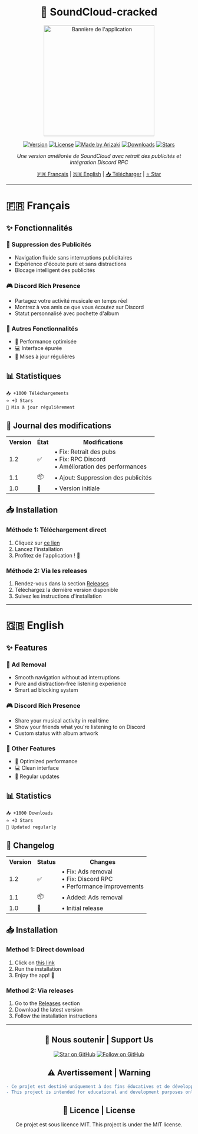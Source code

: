 <div align="center">

# 🎵 SoundCloud-cracked

<img src="https://imgur.com/LORLuzf.png" alt="Bannière de l'application" width="300"/>

[![Version](https://img.shields.io/badge/version-1.2-blue.svg?style=for-the-badge)](https://github.com/ArizakiDev/SoundCloud-cracked/releases)
[![License](https://img.shields.io/badge/license-MIT-green.svg?style=for-the-badge)](LICENSE)
[![Made by Arizaki](https://img.shields.io/badge/Made%20by-Arizaki-purple.svg?style=for-the-badge)](https://github.com/ArizakiDev)
[![Downloads](https://img.shields.io/badge/downloads-1K%2B-orange.svg?style=for-the-badge)](https://github.com/ArizakiDev/SoundCloud-cracked/releases)
[![Stars](https://img.shields.io/github/stars/ArizakiDev/SoundCloud-cracked?style=for-the-badge)](https://github.com/ArizakiDev/SoundCloud-cracked/stargazers)

*Une version améliorée de SoundCloud avec retrait des publicités et intégration Discord RPC*

[🇫🇷 Français](#français) | [🇬🇧 English](#english) | [📥 Télécharger](#installation) | [⭐ Star](https://github.com/ArizakiDev/SoundCloud-cracked)

</div>

---

<div id="français">

# 🇫🇷 Français

## ✨ Fonctionnalités

### 🚫 Suppression des Publicités
- Navigation fluide sans interruptions publicitaires
- Expérience d'écoute pure et sans distractions
- Blocage intelligent des publicités

### 🎮 Discord Rich Presence
- Partagez votre activité musicale en temps réel
- Montrez à vos amis ce que vous écoutez sur Discord
- Statut personnalisé avec pochette d'album

### 🎯 Autres Fonctionnalités
- 🚀 Performance optimisée
- 💻 Interface épurée
- 🔄 Mises à jour régulières

## 📊 Statistiques
```
📥 +1000 Téléchargements
⭐ +3 Stars
🔄 Mis à jour régulièrement
```

## 📝 Journal des modifications

<table>
  <tr>
    <th>Version</th>
    <th>État</th>
    <th>Modifications</th>
  </tr>
  <tr>
    <td>1.2</td>
    <td>✅</td>
    <td>
      • Fix: Retrait des pubs<br>
      • Fix: RPC Discord<br>
      • Amélioration des performances
    </td>
  </tr>
  <tr>
    <td>1.1</td>
    <td>📦</td>
    <td>• Ajout: Suppression des publicités</td>
  </tr>
  <tr>
    <td>1.0</td>
    <td>🎉</td>
    <td>• Version initiale</td>
  </tr>
</table>

## 📥 Installation

### Méthode 1: Téléchargement direct
1. Cliquez sur [ce lien](https://github.com/ArizakiDev/SoundCloud-cracked/releases/download/1.2/SoundCloud.Crack.exe)
2. Lancez l'installation
3. Profitez de l'application ! 🎉

### Méthode 2: Via les releases
1. Rendez-vous dans la section [Releases](https://github.com/ArizakiDev/SoundCloud-cracked/releases)
2. Téléchargez la dernière version disponible
3. Suivez les instructions d'installation

</div>

---

<div id="english">

# 🇬🇧 English

## ✨ Features

### 🚫 Ad Removal
- Smooth navigation without ad interruptions
- Pure and distraction-free listening experience
- Smart ad blocking system

### 🎮 Discord Rich Presence
- Share your musical activity in real time
- Show your friends what you're listening to on Discord
- Custom status with album artwork

### 🎯 Other Features
- 🚀 Optimized performance
- 💻 Clean interface
- 🔄 Regular updates

## 📊 Statistics
```
📥 +1000 Downloads
⭐ +3 Stars
🔄 Updated regularly
```

## 📝 Changelog

<table>
  <tr>
    <th>Version</th>
    <th>Status</th>
    <th>Changes</th>
  </tr>
  <tr>
    <td>1.2</td>
    <td>✅</td>
    <td>
      • Fix: Ads removal<br>
      • Fix: Discord RPC<br>
      • Performance improvements
    </td>
  </tr>
  <tr>
    <td>1.1</td>
    <td>📦</td>
    <td>• Added: Ads removal</td>
  </tr>
  <tr>
    <td>1.0</td>
    <td>🎉</td>
    <td>• Initial release</td>
  </tr>
</table>

## 📥 Installation

### Method 1: Direct download
1. Click on [this link](https://github.com/ArizakiDev/SoundCloud-cracked/releases/download/1.0/soundcloud.By.Arizaki.exe)
2. Run the installation
3. Enjoy the app! 🎉

### Method 2: Via releases
1. Go to the [Releases](https://github.com/ArizakiDev/SoundCloud-cracked/releases) section
2. Download the latest version
3. Follow the installation instructions

</div>

---

<div align="center">

## 🌟 Nous soutenir | Support Us

[![Star on GitHub](https://img.shields.io/github/stars/ArizakiDev/SoundCloud-cracked?style=social)](https://github.com/ArizakiDev/SoundCloud-cracked/stargazers)
[![Follow on GitHub](https://img.shields.io/github/followers/ArizakiDev?style=social)](https://github.com/ArizakiDev)

## ⚠️ Avertissement | Warning
```diff
- Ce projet est destiné uniquement à des fins éducatives et de développement.
- This project is intended for educational and development purposes only.
```

## 📜 Licence | License
Ce projet est sous licence MIT.
This project is under the MIT license.

</div>
